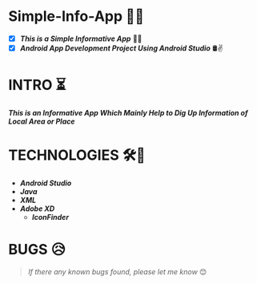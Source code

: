 # Simple-Info-App 📲🧩
- [X] __*This is a Simple Informative App*__ 🧾📌
- [X] __*Android App Development Project Using Android Studio*__ 🛢✌

# INTRO ⏳
__*This is an Informative App Which Mainly Help to Dig Up Information of Local Area or Place*__ 

# TECHNOLOGIES 🛠🚀

* __*Android Studio*__
* __*Java*__
* __*XML*__
* __*Adobe XD*__
    * __*IconFinder*__

# BUGS 😥

>  *If there any known bugs found, please let me know* 😊
